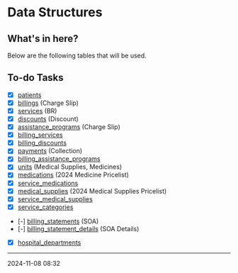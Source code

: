 # Data Structures

## What's in here?

Below are the following tables that will be used.

## To-do Tasks

- [x] [patients](./patients.md#patients)
- [x] [billings](./billings/index.md) (Charge Slip)
- [x] [services](./services.md) (BR)
- [x] [discounts](./discounts.md) (Discount)
- [x] [assistance_programs](./assistance_programs.md) (Charge Slip)
- [x] [billing_services](./billing_services.md)
- [x] [billing_discounts](./billing_discounts.md)
- [x] [payments](./payments/index.md) (Collection)
- [x] [billing_assistance_programs](./billing_assistance_programs.md)
- [x] [units](./units.md) (Medical Supplies, Medicines)
- [x] [medications](./medications.md) (2024 Medicine Pricelist)
- [x] [service_medications](./service_medications.md)
- [x] [medical_supplies](./medical_supplies.md) (2024 Medical Supplies Pricelist)
- [x] [service_medical_supplies](./service_medical_supplies.md)
- [x] [service_categories](./service_categories.md)

- [-] [billing_statements](./billing_statements.md) (SOA)
- [-] [billing_statement_details](./billing_statement_details.md) (SOA Details)
- [x] [hospital_departments](./hospital_departments.md)

---

2024-11-08 08:32
